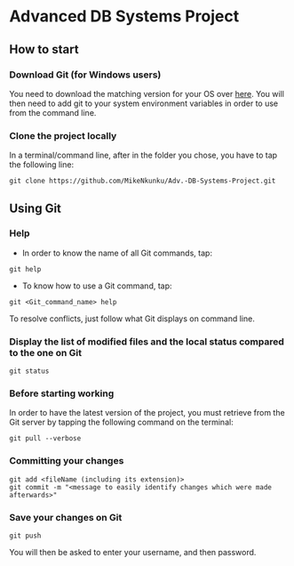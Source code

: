# Advanced DB Systems Project

## How to start

### Download Git (for Windows users)
You need to download the matching version for your OS over [here](https://git-scm.com/downloads).
You will then need to add git to your system environment variables in order to use from the command line.

### Clone the project locally
In a terminal/command line, after in the folder you chose, you have to tap the following line:
```
git clone https://github.com/MikeNkunku/Adv.-DB-Systems-Project.git
```

## Using Git

### Help
* In order to know the name of all Git commands, tap:
```
git help
```

* To know how to use a Git command, tap:
```
git <Git_command_name> help
```

To resolve conflicts, just follow what Git displays on command line.

### Display the list of modified files and the local status compared to the one on Git
	git status

### Before starting working
In order to have the latest version of the project, you must retrieve from the Git server by tapping the following command on the terminal:
```
git pull --verbose
```

### Committing your changes
	git add <fileName (including its extension)>
	git commit -m "<message to easily identify changes which were made afterwards>"

### Save your changes on Git
	git push

You will then be asked to enter your username, and then password.